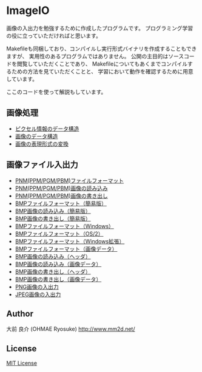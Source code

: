 # ImageIO

画像の入出力を勉強するために作成したプログラムです。
プログラミング学習の役に立っていただければと思います。

Makefileも同梱しており、コンパイルし実行形式バイナリを作成することもできますが、
実用性のあるプログラムではありません。
公開の主目的はソースコードを閲覧していただくことであり、
Makefileについてもあくまでコンパイルするための方法を見ていただくことと、
学習において動作を確認するために用意しています。

ここのコードを使って解説もしています。

## 画像処理

- [ピクセル情報のデータ構造](http://www.mm2d.net/main/prog/c/image-01.html)
- [画像のデータ構造](http://www.mm2d.net/main/prog/c/image-02.html)
- [画像の表現形式の変換](http://www.mm2d.net/main/prog/c/image-03.html)

## 画像ファイル入出力

- [PNM(PPM/PGM/PBM)ファイルフォーマット](http://www.mm2d.net/main/prog/c/image_io-01.html)
- [PNM(PPM/PGM/PBM)画像の読み込み](http://www.mm2d.net/main/prog/c/image_io-02.html)
- [PNM(PPM/PGM/PBM)画像の書き出し](http://www.mm2d.net/main/prog/c/image_io-03.html)
- [BMPファイルフォーマット（簡易版）](http://www.mm2d.net/main/prog/c/image_io-04.html)
- [BMP画像の読み込み（簡易版）](http://www.mm2d.net/main/prog/c/image_io-05.html)
- [BMP画像の書き出し（簡易版）](http://www.mm2d.net/main/prog/c/image_io-06.html)
- [BMPファイルフォーマット（Windows）](http://www.mm2d.net/main/prog/c/image_io-07.html)
- [BMPファイルフォーマット（OS/2）](http://www.mm2d.net/main/prog/c/image_io-08.html)
- [BMPファイルフォーマット（Windows拡張）](http://www.mm2d.net/main/prog/c/image_io-09.html)
- [BMPファイルフォーマット（画像データ）](http://www.mm2d.net/main/prog/c/image_io-10.html)
- [BMP画像の読み込み（ヘッダ）](http://www.mm2d.net/main/prog/c/image_io-11.html)
- [BMP画像の読み込み（画像データ）](http://www.mm2d.net/main/prog/c/image_io-12.html)
- [BMP画像の書き出し（ヘッダ）](http://www.mm2d.net/main/prog/c/image_io-13.html)
- [BMP画像の書き出し（画像データ）](http://www.mm2d.net/main/prog/c/image_io-14.html)
- [PNG画像の入出力](http://www.mm2d.net/main/prog/c/image_io-15.html)
- [JPEG画像の入出力](http://www.mm2d.net/main/prog/c/image_io-16.html)

## Author
大前 良介 (OHMAE Ryosuke)
http://www.mm2d.net/

## License
[MIT License](https://github.com/ohmae/ImageIO/blob/master/LICENSE.txt)
